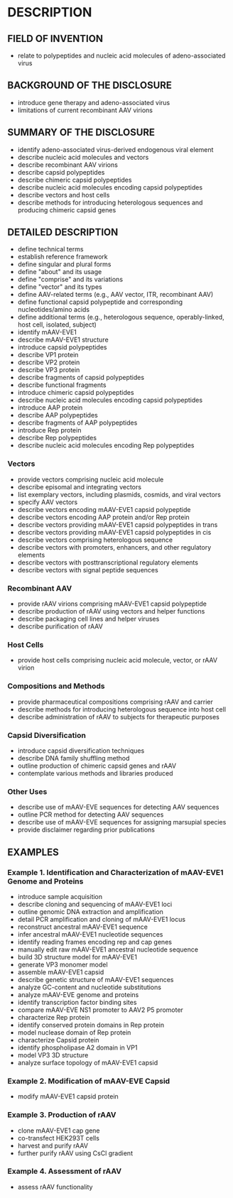 # DESCRIPTION

## FIELD OF INVENTION

- relate to polypeptides and nucleic acid molecules of adeno-associated virus

## BACKGROUND OF THE DISCLOSURE

- introduce gene therapy and adeno-associated virus
- limitations of current recombinant AAV virions

## SUMMARY OF THE DISCLOSURE

- identify adeno-associated virus-derived endogenous viral element
- describe nucleic acid molecules and vectors
- describe recombinant AAV virions
- describe capsid polypeptides
- describe chimeric capsid polypeptides
- describe nucleic acid molecules encoding capsid polypeptides
- describe vectors and host cells
- describe methods for introducing heterologous sequences and producing chimeric capsid genes

## DETAILED DESCRIPTION

- define technical terms
- establish reference framework
- define singular and plural forms
- define "about" and its usage
- define "comprise" and its variations
- define "vector" and its types
- define AAV-related terms (e.g., AAV vector, ITR, recombinant AAV)
- define functional capsid polypeptide and corresponding nucleotides/amino acids
- define additional terms (e.g., heterologous sequence, operably-linked, host cell, isolated, subject)
- identify mAAV-EVE1
- describe mAAV-EVE1 structure
- introduce capsid polypeptides
- describe VP1 protein
- describe VP2 protein
- describe VP3 protein
- describe fragments of capsid polypeptides
- describe functional fragments
- introduce chimeric capsid polypeptides
- describe nucleic acid molecules encoding capsid polypeptides
- introduce AAP protein
- describe AAP polypeptides
- describe fragments of AAP polypeptides
- introduce Rep protein
- describe Rep polypeptides
- describe nucleic acid molecules encoding Rep polypeptides

### Vectors

- provide vectors comprising nucleic acid molecule
- describe episomal and integrating vectors
- list exemplary vectors, including plasmids, cosmids, and viral vectors
- specify AAV vectors
- describe vectors encoding mAAV-EVE1 capsid polypeptide
- describe vectors encoding AAP protein and/or Rep protein
- describe vectors providing mAAV-EVE1 capsid polypeptides in trans
- describe vectors providing mAAV-EVE1 capsid polypeptides in cis
- describe vectors comprising heterologous sequence
- describe vectors with promoters, enhancers, and other regulatory elements
- describe vectors with posttranscriptional regulatory elements
- describe vectors with signal peptide sequences

### Recombinant AAV

- provide rAAV virions comprising mAAV-EVE1 capsid polypeptide
- describe production of rAAV using vectors and helper functions
- describe packaging cell lines and helper viruses
- describe purification of rAAV

### Host Cells

- provide host cells comprising nucleic acid molecule, vector, or rAAV virion

### Compositions and Methods

- provide pharmaceutical compositions comprising rAAV and carrier
- describe methods for introducing heterologous sequence into host cell
- describe administration of rAAV to subjects for therapeutic purposes

### Capsid Diversification

- introduce capsid diversification techniques
- describe DNA family shuffling method
- outline production of chimeric capsid genes and rAAV
- contemplate various methods and libraries produced

### Other Uses

- describe use of mAAV-EVE sequences for detecting AAV sequences
- outline PCR method for detecting AAV sequences
- describe use of mAAV-EVE sequences for assigning marsupial species
- provide disclaimer regarding prior publications

## EXAMPLES

### Example 1. Identification and Characterization of mAAV-EVE1 Genome and Proteins

- introduce sample acquisition
- describe cloning and sequencing of mAAV-EVE1 loci
- outline genomic DNA extraction and amplification
- detail PCR amplification and cloning of mAAV-EVE1 locus
- reconstruct ancestral mAAV-EVE1 sequence
- infer ancestral mAAV-EVE1 nucleotide sequences
- identify reading frames encoding rep and cap genes
- manually edit raw mAAV-EVE1 ancestral nucleotide sequence
- build 3D structure model for mAAV-EVE1
- generate VP3 monomer model
- assemble mAAV-EVE1 capsid
- describe genetic structure of mAAV-EVE1 sequences
- analyze GC-content and nucleotide substitutions
- analyze mAAV-EVE genome and proteins
- identify transcription factor binding sites
- compare mAAV-EVE NS1 promoter to AAV2 P5 promoter
- characterize Rep protein
- identify conserved protein domains in Rep protein
- model nuclease domain of Rep protein
- characterize Capsid protein
- identify phospholipase A2 domain in VP1
- model VP3 3D structure
- analyze surface topology of mAAV-EVE1 capsid

### Example 2. Modification of mAAV-EVE Capsid

- modify mAAV-EVE1 capsid protein

### Example 3. Production of rAAV

- clone mAAV-EVE1 cap gene
- co-transfect HEK293T cells
- harvest and purify rAAV
- further purify rAAV using CsCl gradient

### Example 4. Assessment of rAAV

- assess rAAV functionality

